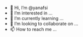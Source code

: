- 👋 Hi, I’m @yanafsi
- 👀 I’m interested in ...
- 🌱 I’m currently learning ...
- 💞️ I’m looking to collaborate on ...
- 📫 How to reach me ...

<!---
yanafsi/yanafsi is a ✨ special ✨ repository because its `README.md` (this file) appears on your GitHub profile.
You can click the Preview link to take a look at your changes.
--->
